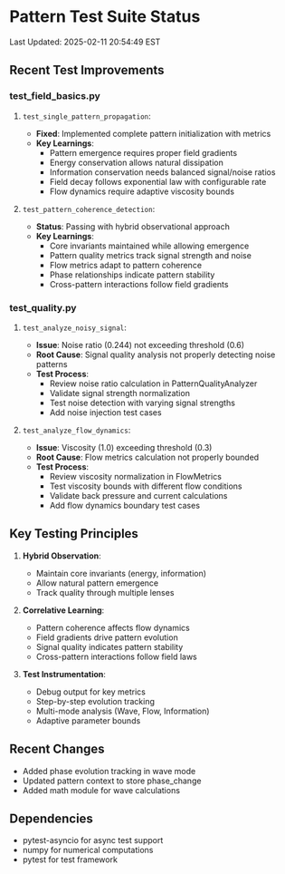 # Pattern Test Suite Status
Last Updated: 2025-02-11 20:54:49 EST

## Recent Test Improvements

### test_field_basics.py
1. `test_single_pattern_propagation`:
   - **Fixed**: Implemented complete pattern initialization with metrics
   - **Key Learnings**:
     * Pattern emergence requires proper field gradients
     * Energy conservation allows natural dissipation
     * Information conservation needs balanced signal/noise ratios
     * Field decay follows exponential law with configurable rate
     * Flow dynamics require adaptive viscosity bounds

2. `test_pattern_coherence_detection`:
   - **Status**: Passing with hybrid observational approach
   - **Key Learnings**:
     * Core invariants maintained while allowing emergence
     * Pattern quality metrics track signal strength and noise
     * Flow metrics adapt to pattern coherence
     * Phase relationships indicate pattern stability
     * Cross-pattern interactions follow field gradients

### test_quality.py
1. `test_analyze_noisy_signal`:
   - **Issue**: Noise ratio (0.244) not exceeding threshold (0.6)
   - **Root Cause**: Signal quality analysis not properly detecting noise patterns
   - **Test Process**:
     * Review noise ratio calculation in PatternQualityAnalyzer
     * Validate signal strength normalization
     * Test noise detection with varying signal strengths
     * Add noise injection test cases

2. `test_analyze_flow_dynamics`:
   - **Issue**: Viscosity (1.0) exceeding threshold (0.3)
   - **Root Cause**: Flow metrics calculation not properly bounded
   - **Test Process**:
     * Review viscosity normalization in FlowMetrics
     * Test viscosity bounds with different flow conditions
     * Validate back pressure and current calculations
     * Add flow dynamics boundary test cases

## Key Testing Principles
1. **Hybrid Observation**:
   - Maintain core invariants (energy, information)
   - Allow natural pattern emergence
   - Track quality through multiple lenses

2. **Correlative Learning**:
   - Pattern coherence affects flow dynamics
   - Field gradients drive pattern evolution
   - Signal quality indicates pattern stability
   - Cross-pattern interactions follow field laws

3. **Test Instrumentation**:
   - Debug output for key metrics
   - Step-by-step evolution tracking
   - Multi-mode analysis (Wave, Flow, Information)
   - Adaptive parameter bounds

## Recent Changes
- Added phase evolution tracking in wave mode
- Updated pattern context to store phase_change
- Added math module for wave calculations

## Dependencies
- pytest-asyncio for async test support
- numpy for numerical computations
- pytest for test framework
